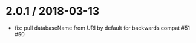 2.0.1 / 2018-03-13
==================
 * fix: pull databaseName from URI by default for backwards compat #51 #50
